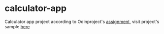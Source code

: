 # calculator-app
Calculator app project according to Odinproject's [assignment](https://www.theodinproject.com/lessons/foundations-calculator), visit project's sample [here](https://night-of-serenity.github.io/calculator-app/)